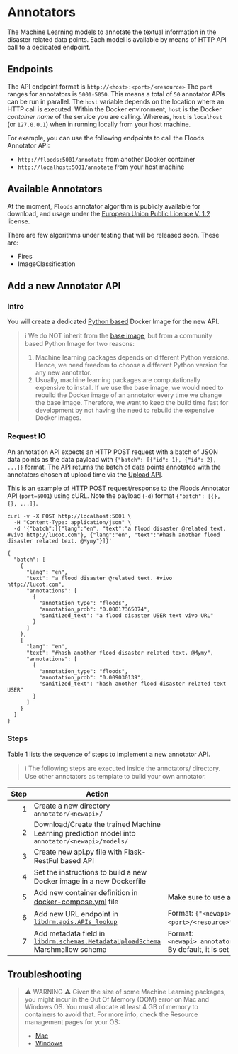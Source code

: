# Annotators

The Machine Learning models to annotate the textual information in the disaster related data points.
Each model is available by means of HTTP API call to a dedicated endpoint.

## Endpoints

The API endpoint format is `http://<host>:<port>/<resource>`
The `port` ranges for annotators is `5001-5050`. This means a total of `50` annotator APIs can be run in parallel.
The `host` variable depends on the location where an HTTP call is executed.
Within the Docker environment, `host` is the Docker _container name_ of the service you are calling. Whereas, `host` is
`localhost` (or `127.0.0.1`) when in running locally from your host machine.

For example, you can use the following endpoints to call the Floods Annotator API:
* `http://floods:5001/annotate` from another Docker container
* `http://localhost:5001/annotate` from your host machine

## Available Annotators

At the moment, `Floods` annotator algorithm is publicly available for download, and usage under the
[European Union Public Licence V. 1.2](https://joinup.ec.europa.eu/collection/eupl/eupl-text-eupl-12) license.

There are few algorithms under testing that will be released soon.
These are:
* Fires
* ImageClassification

## Add a new Annotator API

### Intro

You will create a dedicated [Python based](https://hub.docker.com/_/python) Docker Image for the new API.

> :information_source: We do NOT inherit from the [base image](../build/Dockerfile), but from a community based Python Image for two reasons:
> 1) Machine learning packages depends on different Python versions. Hence, we need freedom to choose a different Python version for any new annotator.
> 2) Usually, machine learning packages are computationally expensive to install. If we use the base image, we would need to rebuild the Docker image of an annotator
every time we change the base image. Therefore, we want to keep the build time fast for development by not having the need to rebuild the expensive Docker images.

### Request IO

An annotation API expects an HTTP POST request with a batch of JSON data points as the data payload with
`{"batch": [{"id": 1}, {"id": 2}, ...]}` format. The API returns the batch of data points annotated with
the annotators chosen at upload time via the [Upload API](../upload/README.md#metadataupload).

This is an example of HTTP POST request/response to the Floods Annotator API (`port=5001`) using cURL.
Note the payload (`-d`) format `{"batch": [{}, {}, ...]}`.

```shell
curl -v -X POST http://localhost:5001 \
  -H "Content-Type: application/json" \
  -d '{"batch":[{"lang":"en", "text":"a flood disaster @related text. #vivo http://lucot.com"}, {"lang":"en", "text":"#hash another flood disaster related text. @Mymy"}]}'
```

```shell
{
  "batch": [
    {
      "lang": "en",
      "text": "a flood disaster @related text. #vivo http://lucot.com",
      "annotations": [
        {
          "annotation_type": "floods",
          "annotation_prob": "0.00017365074",
          "sanitized_text": "a flood disaster USER text vivo URL"
        }
      ]
    },
    {
      "lang": "en",
      "text": "#hash another flood disaster related text. @Mymy",
      "annotations": [
        {
          "annotation_type": "floods",
          "annotation_prob": "0.009030139",
          "sanitized_text": "hash another flood disaster related text USER"
        }
      ]
    }
  ]
}
```

### Steps

Table 1 lists the sequence of steps to implement a new annotator API.

> :information_source: The following steps are executed inside the annotators/ directory.
> Use other annotators as template to build your own annotator.

|Step|Action|Notes|
|---:|------|-----|
|1|Create a new directory `annotator/<newapi>/`| |
|2|Download/Create the trained Machine Learning prediction model into `annotator/<newapi>/models/`| |
|3|Create new api.py file with Flask-RestFul based API| |
|4|Set the instructions to build a new Docker image in a new Dockerfile| |
|5|Add new container definition in [docker-compose.yml](../docker-compose.yml) file|Make sure to use a port within the range `5001-5050`.|
|6|Add new URL endpoint in [`libdrm.apis.APIs_lookup`](../libdrm/src/libdrm/apis.py)|Format: `{"<newapi>_annotator": "http://<newapi>:<port>/<resource>"}`.|
|7|Add metadata field in [`libdrm.schemas.MetadataUploadSchema`](../libdrm/src/libdrm/schemas.py) Marshmallow schema|Format: `<newapi>_annotator=marshmallow.fields.Boolean(load_default=False)`<br>By default, it is set to `False` to keep annotation optional.|


## Troubleshooting

> :warning: WARNING :warning:
> Given the size of some Machine Learning packages, you might incur in the
> Out Of Memory (OOM) error on Mac and Windows OS.
> You must allocate at least 4 GB of memory to containers to avoid that.
> For more info, check the Resource management pages for your OS:
> * [Mac](https://docs.docker.com/desktop/mac/#resources)
> * [Windows](https://docs.docker.com/desktop/windows/#resources)
